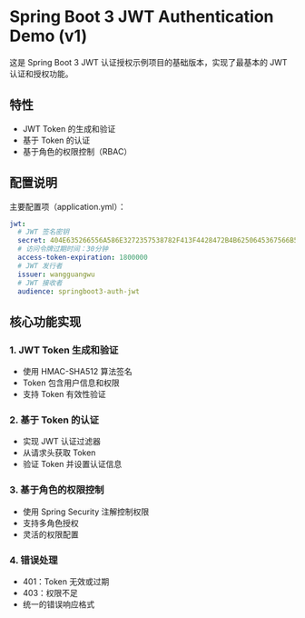 # Spring Boot 3 JWT Authentication Demo (v1)

这是 Spring Boot 3 JWT 认证授权示例项目的基础版本，实现了最基本的 JWT 认证和授权功能。

## 特性

- JWT Token 的生成和验证
- 基于 Token 的认证
- 基于角色的权限控制（RBAC）

## 配置说明

主要配置项（application.yml）：

```yaml
jwt:
  # JWT 签名密钥
  secret: 404E635266556A586E3272357538782F413F4428472B4B6250645367566B5970
  # 访问令牌过期时间：30分钟
  access-token-expiration: 1800000
  # JWT 发行者
  issuer: wangguangwu
  # JWT 接收者
  audience: springboot3-auth-jwt
```

## 核心功能实现

### 1. JWT Token 生成和验证

- 使用 HMAC-SHA512 算法签名
- Token 包含用户信息和权限
- 支持 Token 有效性验证

### 2. 基于 Token 的认证

- 实现 JWT 认证过滤器
- 从请求头获取 Token
- 验证 Token 并设置认证信息

### 3. 基于角色的权限控制

- 使用 Spring Security 注解控制权限
- 支持多角色授权
- 灵活的权限配置

### 4. 错误处理

- 401：Token 无效或过期
- 403：权限不足
- 统一的错误响应格式
